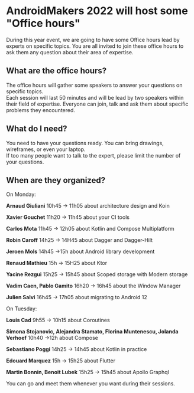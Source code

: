 # AndroidMakers 2022 will host some "Office hours"

During this year event, we are going to have some Office hours lead by experts on specific topics. You are all invited to join these office hours to ask them any question about their area of expertise.

## What are the office hours?

The office hours will gather some speakers to answer your questions on specific topics.<br/>
Each session will last 50 minutes and will be lead by two speakers within their field of expertise. Everyone can join, talk and ask them about specific problems they encountered.

## What do I need?

You need to have your questions ready. You can bring drawings, wireframes, or even your laptop.<br/>
If too many people want to talk to the expert, please limit the number of your questions.

## When are they organized?

On Monday:

**Arnaud Giuliani** 10h45 -> 11h05 about architecture design and Koin

**Xavier Gouchet** 11h20 -> 11h45 about your CI tools

**Carlos Mota** 11h45 -> 12h05 about Kotlin and Compose Multiplatform

**Robin Caroff** 14h25 -> 14H45 about Dagger and Dagger-Hilt

**Jeroen Mols** 14h45 ->15h about Android library development

**Renaud Mathieu** 15h -> 15H25 about Ktor

**Yacine Rezgui** 15h25 -> 15h45 about Scoped storage with Modern storage

**Vadim Caen, Pablo Gamito** 16h20 -> 16h45 about the Window Manager

**Julien Salvi** 16h45 -> 17h05 about migrating to Android 12

On Tuesday:

**Louis Cad** 9h55 -> 10h15 about Coroutines

**Simona Stojanovic, Alejandra Stamato, Florina Muntenescu, Jolanda Verhoef** 10h40 ->12h about Compose

**Sebastiano Poggi** 14h25 -> 14h45 about Kotlin in practice

**Edouard Marquez**  15h -> 15h25 about Flutter

**Martin Bonnin, Benoit Lubek** 15h25 -> 15h45 about Apollo Graphql


You can go and meet them whenever you want during their sessions.